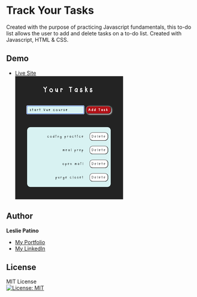 # Track Your Tasks

Created with the purpose of practicing Javascript fundamentals, this to-do list allows the user to add and delete tasks on a to-do list. Created with Javascript, HTML & CSS.

## Demo 
* [Live Site](https://lesliejpatino.github.io/tasks/) <br />
![Site Img](/images/demo.png)

## Author
**Leslie Patino**

- [My Portfolio](https://lesliejpatino.github.io/portfolio/)
- [My LinkedIn](https://www.linkedin.com/in/lesliejpatino/)

## License
MIT License <br/>
[![License: MIT](https://img.shields.io/badge/License-MIT-yellow.svg)](https://opensource.org/licenses/MIT)